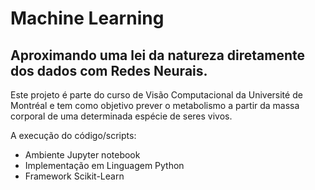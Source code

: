 # Machine Learning
 ## Aproximando uma lei da natureza diretamente dos dados com Redes Neurais.


Este projeto é parte do curso de Visão Computacional da Université de Montréal e tem como objetivo prever o metabolismo a partir da massa corporal de uma determinada espécie de seres vivos.

A execução do código/scripts:

* Ambiente Jupyter notebook
* Implementação em Linguagem Python
* Framework Scikit-Learn

